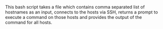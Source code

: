 This bash script takes a file which contains comma separated list of hostnames as an input, connects to the hosts via SSH, returns a prompt to execute a command on those hosts and provides the output of the command for all hosts.